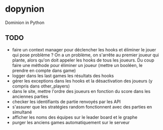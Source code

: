 # dopynion

Dominion in Python

## TODO

- faire un context manager pour déclencher les hooks et éliminer le jouer qui pose problème ? On a un problème, on s'arrête au premier joueur qui plante, alors qu'on doit appeler les hooks de tous les joueurs. Du coup faire une méthode pour éliminer un joueur (mettre un booléen, le prendre en compte dans game)
- logger dans les last games les résultats des hooks
- gérer les exceptions dans les hooks et la désactivation des joueurs (y compris dans other_players)
- dans le site, mettre l'ordre des joueurs en fonction du score dans les anciennes parties
- checker les identifiants de partie renvoyés par les API
- s'assurer que les stratégies random fonctionnent avec des parties en simultané
- afficher les noms des équipes sur le leader board et le graphe
- purger les anciens games automatiquement sur le serveur
